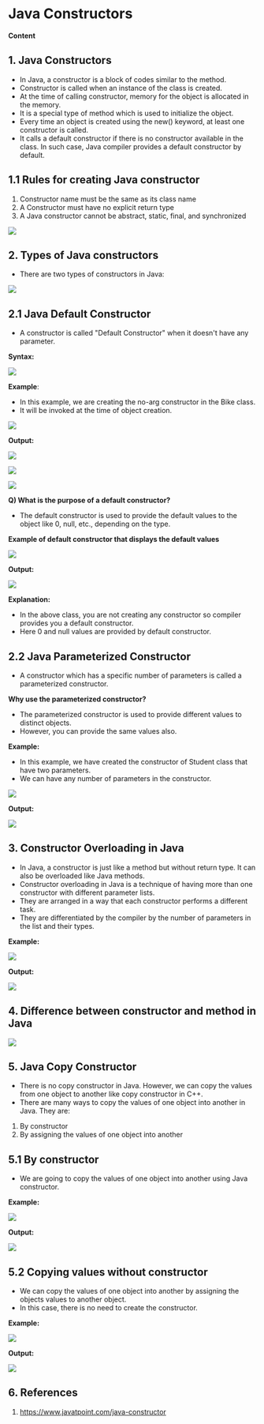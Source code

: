 # Java Constructors

**Content**

## 1. Java Constructors

-   In Java, a constructor is a block of codes similar to the method.
-   Constructor is called when an instance of the class is created.
-   At the time of calling constructor, memory for the object is allocated in the memory.
-   It is a special type of method which is used to initialize the object.
-   Every time an object is created using the new() keyword, at least one constructor is called.
-   It calls a default constructor if there is no constructor available in the class. In such case, Java compiler provides a default constructor by default.

## 1.1 Rules for creating Java constructor

1.  Constructor name must be the same as its class name
2.  A Constructor must have no explicit return type
3.  A Java constructor cannot be abstract, static, final, and synchronized

![](media/2926ba25034428114df422a6fab8ba67.png)

## 2. Types of Java constructors

-   There are two types of constructors in Java:

![](media/9db8059068645f3f9dfe8c377d625e50.png)

## 2.1 Java Default Constructor

-   A constructor is called "Default Constructor" when it doesn't have any parameter.

**Syntax:**

![](media/6f28c025dbc176f03370deac4368e0e1.png)

**Example**:

-   In this example, we are creating the no-arg constructor in the Bike class.
-   It will be invoked at the time of object creation.

![](media/f523464c4843fa5c0d7c709fb57cd34a.png)

**Output:**

![](media/02b7050e152acea1e6001652b6e0caaa.png)

![](media/8719e64925f98f33661713e824e8b197.png)

![](media/971b7475fc347b2867559f830b71d4ed.png)

**Q) What is the purpose of a default constructor?**

-   The default constructor is used to provide the default values to the object like 0, null, etc., depending on the type.

**Example of default constructor that displays the default values**

![](media/b3cfdce0ed464f6de5ee315eb2550178.png)

**Output:**

![](media/93d675304c1306aefb61d506beda52d0.png)

**Explanation:**

-   In the above class, you are not creating any constructor so compiler provides you a default constructor.
-   Here 0 and null values are provided by default constructor.

## 2.2 Java Parameterized Constructor

-   A constructor which has a specific number of parameters is called a parameterized constructor.

**Why use the parameterized constructor?**

-   The parameterized constructor is used to provide different values to distinct objects.
-   However, you can provide the same values also.

**Example:**

-   In this example, we have created the constructor of Student class that have two parameters.
-   We can have any number of parameters in the constructor.

![](media/9d2d456fc8c8f3b32b38a2fb9bbfcb17.png)

**Output:**

![](media/801eb923495f03100e76f669e4dde5a6.png)

## 3. Constructor Overloading in Java

-   In Java, a constructor is just like a method but without return type. It can also be overloaded like Java methods.
-   Constructor overloading in Java is a technique of having more than one constructor with different parameter lists.
-   They are arranged in a way that each constructor performs a different task.
-   They are differentiated by the compiler by the number of parameters in the list and their types.

**Example:**

![](media/61353be56e5dac3853e690ba3639c57a.png)

**Output:**

![](media/9b7852226067766735a4f7ce59f37e40.png)

## 4. Difference between constructor and method in Java

![](media/bf3aeb8100376a97bb2a3f8887ee8654.png)

## 5. Java Copy Constructor

-   There is no copy constructor in Java. However, we can copy the values from one object to another like copy constructor in C++.
-   There are many ways to copy the values of one object into another in Java. They are:
1.  By constructor
2.  By assigning the values of one object into another

## 5.1 By constructor

-   We are going to copy the values of one object into another using Java constructor.

**Example:**

![](media/80663bcd89bde69a83cc69277dca3414.png)

**Output:**

**![](media/3853db9412690cedde8814267a03535c.png)**

## 5.2 Copying values without constructor

-   We can copy the values of one object into another by assigning the objects values to another object.
-   In this case, there is no need to create the constructor.

**Example:**

![](media/1027527c098028887470b0a64b676b8d.png)

**Output:**

![](media/9b7c88cdeb838165d48aee4ea00061e3.png)

## 6. References

1.  https://www.javatpoint.com/java-constructor
